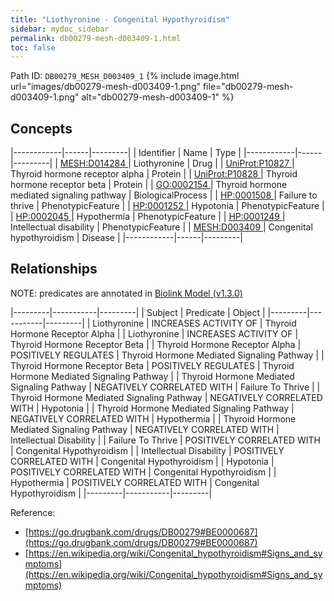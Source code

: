 ```yaml
---
title: "Liothyronine - Congenital Hypothyroidism"
sidebar: mydoc_sidebar
permalink: db00279-mesh-d003409-1.html
toc: false 
---
```



Path ID: `DB00279_MESH_D003409_1`
{% include image.html url="images/db00279-mesh-d003409-1.png" file="db00279-mesh-d003409-1.png" alt="db00279-mesh-d003409-1" %}

## Concepts

|------------|------|---------|
| Identifier | Name | Type    |
|------------|------|---------|
| <a href="https://identifiers.org/MESH:D014284">MESH:D014284 </a> | Liothyronine | Drug |
| <a href="https://identifiers.org/UniProt:P10827">UniProt:P10827 </a> | Thyroid hormone receptor alpha | Protein |
| <a href="https://identifiers.org/UniProt:P10828">UniProt:P10828 </a> | Thyroid hormone receptor beta | Protein |
| <a href="https://identifiers.org/GO:0002154">GO:0002154 </a> | Thyroid hormone mediated signaling pathway | BiologicalProcess |
| <a href="https://identifiers.org/HP:0001508">HP:0001508 </a> | Failure to thrive | PhenotypicFeature |
| <a href="https://identifiers.org/HP:0001252">HP:0001252 </a> | Hypotonia | PhenotypicFeature |
| <a href="https://identifiers.org/HP:0002045">HP:0002045 </a> | Hypothermia | PhenotypicFeature |
| <a href="https://identifiers.org/HP:0001249">HP:0001249 </a> | Intellectual disability | PhenotypicFeature |
| <a href="https://identifiers.org/MESH:D003409">MESH:D003409 </a> | Congenital hypothyroidism | Disease |
|------------|------|---------|

## Relationships


NOTE: predicates are annotated in <a href="https://github.com/biolink/biolink-model/releases/tag/v1.3.0">Biolink Model (v1.3.0)</a>

|---------|-----------|---------|
| Subject | Predicate | Object  |
|---------|-----------|---------|
| Liothyronine | INCREASES ACTIVITY OF | Thyroid Hormone Receptor Alpha |
| Liothyronine | INCREASES ACTIVITY OF | Thyroid Hormone Receptor Beta |
| Thyroid Hormone Receptor Alpha | POSITIVELY REGULATES | Thyroid Hormone Mediated Signaling Pathway |
| Thyroid Hormone Receptor Beta | POSITIVELY REGULATES | Thyroid Hormone Mediated Signaling Pathway |
| Thyroid Hormone Mediated Signaling Pathway | NEGATIVELY CORRELATED WITH | Failure To Thrive |
| Thyroid Hormone Mediated Signaling Pathway | NEGATIVELY CORRELATED WITH | Hypotonia |
| Thyroid Hormone Mediated Signaling Pathway | NEGATIVELY CORRELATED WITH | Hypothermia |
| Thyroid Hormone Mediated Signaling Pathway | NEGATIVELY CORRELATED WITH | Intellectual Disability |
| Failure To Thrive | POSITIVELY CORRELATED WITH | Congenital Hypothyroidism |
| Intellectual Disability | POSITIVELY CORRELATED WITH | Congenital Hypothyroidism |
| Hypotonia | POSITIVELY CORRELATED WITH | Congenital Hypothyroidism |
| Hypothermia | POSITIVELY CORRELATED WITH | Congenital Hypothyroidism |
|---------|-----------|---------|

Reference: 
  - [https://go.drugbank.com/drugs/DB00279#BE0000687](https://go.drugbank.com/drugs/DB00279#BE0000687)
  - [https://en.wikipedia.org/wiki/Congenital_hypothyroidism#Signs_and_symptoms](https://en.wikipedia.org/wiki/Congenital_hypothyroidism#Signs_and_symptoms)
